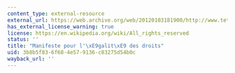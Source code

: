 ```yaml
---
content_type: external-resource
external_url: https://web.archive.org/web/20120103181900/http://www.tetu.com/actualites/france/Manifeste-pour-legalite-des-droits-7943
has_external_license_warning: true
license: https://en.wikipedia.org/wiki/All_rights_reserved
status: ''
title: "Manifeste pour l'\xE9galit\xE9 des droits"
uid: 3b8b5f83-6f68-4e57-9136-c83275d54b0c
wayback_url: ''
---
```

